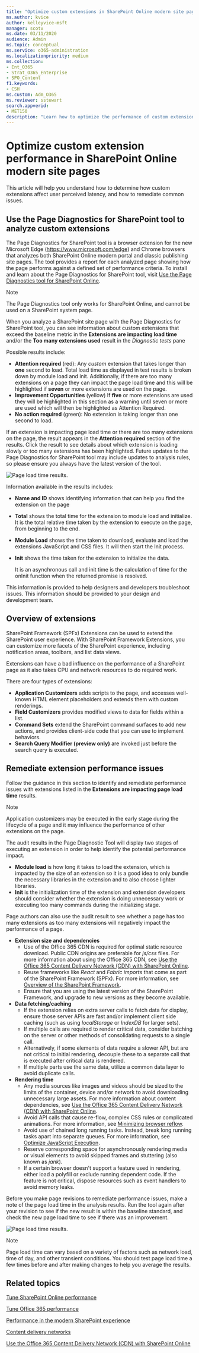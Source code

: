```yaml
---
title: "Optimize custom extensions in SharePoint Online modern site pages"
ms.author: kvice
author: kelleyvice-msft
manager: scotv
ms.date: 03/11/2020
audience: Admin
ms.topic: conceptual
ms.service: o365-administration
ms.localizationpriority: medium
ms.collection: 
- Ent_O365
- Strat_O365_Enterprise
- SPO_Content
f1.keywords:
- CSH
ms.custom: Adm_O365
ms.reviewer: sstewart
search.appverid:
- MET150
description: "Learn how to optimize the performance of custom extensions in SharePoint Online modern site pages."
---
```


# Optimize custom extension performance in SharePoint Online modern site pages

This article will help you understand how to determine how custom extensions affect user perceived latency, and how to remediate common issues.

## Use the Page Diagnostics for SharePoint tool to analyze custom extensions

The Page Diagnostics for SharePoint tool is a browser extension for the new Microsoft Edge (https://www.microsoft.com/edge) and Chrome browsers that analyzes both SharePoint Online modern portal and classic publishing site pages. The tool provides a report for each analyzed page showing how the page performs against a defined set of performance criteria. To install and learn about the Page Diagnostics for SharePoint tool, visit [Use the Page Diagnostics tool for SharePoint Online](page-diagnostics-for-spo.md).

>[!NOTE]
>The Page Diagnostics tool only works for SharePoint Online, and cannot be used on a SharePoint system page.

When you analyze a SharePoint site page with the Page Diagnostics for SharePoint tool, you can see information about custom extensions that exceed the baseline metric in the **Extensions are impacting load time** and/or the **Too many extensions used** result in the _Diagnostic tests_ pane 

Possible results include:

- **Attention required** (red): Any _custom_ extension that takes longer than **one** second to load. Total load time as displayed in test results is broken down by module load and init. 
Additionally, if there are too many extensions on a page they can impact the page load time and this will be highlighted if **seven** or more extensions are used on the page.
- **Improvement Opportunities** (yellow) If **five** or more extensions are used they will be highlighted in this section as a warning until seven or more are used which will then be highlighted as Attention Required.
- **No action required** (green): No extension is taking longer than one second to load.

If an extension is impacting page load time or there are too many extensions on the page, the result appears in the **Attention required** section of the results. Click the result to see details about which extension is loading slowly or too many extensions has been highlighted. Future updates to the Page Diagnostics for SharePoint tool may include updates to analysis rules, so please ensure you always have the latest version of the tool.

![Page load time results.](../media/page-diagnostics-for-spo/pagediag-extensions-load-time.png)

Information available in the results includes:

- **Name and ID** shows identifying information that can help you find the extension on the page
- **Total** shows the total time for the extension to module load and initialize. It is the total relative time taken by the extension to execute on the page, from beginning to the end.
- **Module Load** shows the time taken to download, evaluate and load the extensions JavaScript and CSS files. It will then start the Init process.
- **Init** shows the time taken for the extension to initialize the data.

  It is an asynchronous call and init time is the calculation of time for the onInit function when the returned promise is resolved.

This information is provided to help designers and developers troubleshoot issues. This information should be provided to your design and development team.

## Overview of extensions

SharePoint Framework (SPFx) Extensions can be used to extend the SharePoint user experience. With SharePoint Framework Extensions, you can customize more facets of the SharePoint experience, including notification areas, toolbars, and list data views.

Extensions can have a bad influence on the performance of a SharePoint page as it also takes CPU and network resources to do required work.

There are four types of extensions:

- **Application Customizers** adds scripts to the page, and accesses well-known HTML element placeholders and extends them with custom renderings.
- **Field Customizers** provides modified views to data for fields within a list.
- **Command Sets** extend the SharePoint command surfaces to add new actions, and provides client-side code that you can use to implement behaviors.
- **Search Query Modifier (preview only)** are invoked just before the search query is executed.

## Remediate extension performance issues

Follow the guidance in this section to identify and remediate performance issues with extensions listed in the **Extensions are impacting page load time** results.

>[!NOTE]
>Application customizers may be executed in the early stage during the lifecycle of a page and it may influence the performance of other extensions on the page.

The audit results in the Page Diagnostic Tool will display two stages of executing an extension in order to help identify the potential performance impact.

- **Module load** is how long it takes to load the extension, which is impacted by the size of an extension so it is a good idea to only bundle the necessary libraries in the extension and to also choose lighter libraries.
- **Init** is the initialization time of the extension and extension developers should consider whether the extension is doing unnecessary work or executing too many commands during the initializing stage.

Page authors can also use the audit result to see whether a page has too many extensions as too many extensions will negatively impact the performance of a page.

- **Extension size and dependencies**
  - Use of the Office 365 CDN is required for optimal static resource download. Public CDN origins are preferable for _js/css_ files. For more information about using the Office 365 CDN, see [Use the Office 365 Content Delivery Network (CDN) with SharePoint Online](use-microsoft-365-cdn-with-spo.md).
  - Reuse frameworks like _React_ and _Fabric imports_ that come as part of the SharePoint Framework (SPFx). For more information, see [Overview of the SharePoint Framework](/sharepoint/dev/spfx/sharepoint-framework-overview).
  - Ensure that you are using the latest version of the SharePoint Framework, and upgrade to new versions as they become available.
- **Data fetching/caching**
  - If the extension relies on extra server calls to fetch data for display, ensure those server APIs are fast and/or implement client side caching (such as using _localStorage_ or _IndexDB_ for larger sets).
  - If multiple calls are required to render critical data, consider batching on the server or other methods of consolidating requests to a single call.
  - Alternatively, if some elements of data require a slower API, but are not critical to initial rendering, decouple these to a separate call that is executed after critical data is rendered.
  - If multiple parts use the same data, utilize a common data layer to avoid duplicate calls.
- **Rendering time**
  - Any media sources like images and videos should be sized to the limits of the container, device and/or network to avoid downloading unnecessary large assets. For more information about content dependencies, see [Use the Office 365 Content Delivery Network (CDN) with SharePoint Online](use-microsoft-365-cdn-with-spo.md).
  - Avoid API calls that cause re-flow, complex CSS rules or complicated animations. For more information, see [Minimizing browser reflow](https://developers.google.com/speed/docs/insights/browser-reflow).
  - Avoid use of chained long running tasks. Instead, break long running tasks apart into separate queues. For more information, see [Optimize JavaScript Execution](https://developers.google.com/web/fundamentals/performance/rendering/optimize-javascript-execution).
  - Reserve corresponding space for asynchronously rendering media or visual elements to avoid skipped frames and stuttering (also known as _jank_).
  - If a certain browser doesn't support a feature used in rendering, either load a polyfill or exclude running dependent code. If the feature is not critical, dispose resources such as event handlers to avoid memory leaks.

Before you make page revisions to remediate performance issues, make a note of the page load time in the analysis results. Run the tool again after your revision to see if the new result is within the baseline standard, and check the new page load time to see if there was an improvement.

![Page load time results.](../media/modern-portal-optimization/pagediag-page-load-time.png)

>[!NOTE]
>Page load time can vary based on a variety of factors such as network load, time of day, and other transient conditions. You should test page load time a few times before and after making changes to help you average the results.

## Related topics

[Tune SharePoint Online performance](tune-sharepoint-online-performance.md)

[Tune Office 365 performance](tune-microsoft-365-performance.md)

[Performance in the modern SharePoint experience](/sharepoint/modern-experience-performance)

[Content delivery networks](content-delivery-networks.md)

[Use the Office 365 Content Delivery Network (CDN) with SharePoint Online](use-microsoft-365-cdn-with-spo.md)